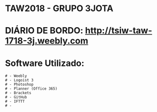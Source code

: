 # TAW2018 - GRUPO 3JOTA
# DIÁRIO DE BORDO: http://tsiw-taw-1718-3j.weebly.com
# Software Utilizado:
    # - Weebly
    # - Logoist 3
    # - Photoshop
    # - Planner (Office 365)
    # - Brackets
    # - GitHub
    # - IFTTT
    # - 